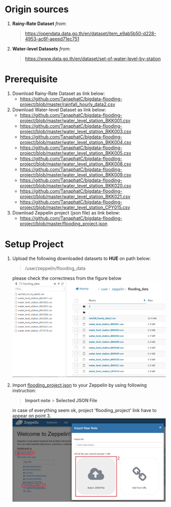 # Origin sources
1) **Rainy-Rate Dataset** _from_: 
   > https://opendata.data.go.th/en/dataset/item_e9ab5b50-d228-4953-ac6f-aeeed71ec751

2) **Water-level Datasets** _from_: 
   > https://www.data.go.th/en/dataset/set-of-water-level-by-station

# Prerequisite
1) Download Rainy-Rate Dataset as link below:
   - https://github.com/TanaphatC/bigdata-flooding-project/blob/master/rainfall_hourly_data2.csv
2) Download Water-level Dataset as link below:
   - https://github.com/TanaphatC/bigdata-flooding-project/blob/master/water_level_station_BKK001.csv
   - https://github.com/TanaphatC/bigdata-flooding-project/blob/master/water_level_station_BKK003.csv
   - https://github.com/TanaphatC/bigdata-flooding-project/blob/master/water_level_station_BKK004.csv
   - https://github.com/TanaphatC/bigdata-flooding-project/blob/master/water_level_station_BKK005.csv
   - https://github.com/TanaphatC/bigdata-flooding-project/blob/master/water_level_station_BKK008.csv
   - https://github.com/TanaphatC/bigdata-flooding-project/blob/master/water_level_station_BKK009.csv
   - https://github.com/TanaphatC/bigdata-flooding-project/blob/master/water_level_station_BKK020.csv
   - https://github.com/TanaphatC/bigdata-flooding-project/blob/master/water_level_station_BKK021.csv
   - https://github.com/TanaphatC/bigdata-flooding-project/blob/master/water_level_station_CPY015.csv
3) Download Zeppelin project (json file) as link below:
   - https://github.com/TanaphatC/bigdata-flooding-project/blob/master/flooding_project.json
   
# Setup Project
1) Upload the following downloaded datasets to **HUE** on path below:
   > /user/zeppelin/flooding_data

   please check the correctness from the figure below
   ![HUE folder structure](https://raw.githubusercontent.com/TanaphatC/bigdata-flooding-project/master/images/hue_folder_structure.jpg)

2) Import [flooding_project.json](https://github.com/TanaphatC/bigdata-flooding-project/blob/master/flooding_project.json) to your Zeppelin by using following instruction:
   > **Import note** > **Selected JSON File**
   
   in case of everything seem ok, project 'flooding_project' link have to appear on point 3.
   ![import project](https://github.com/TanaphatC/bigdata-flooding-project/blob/master/images/import_project.jpg)
